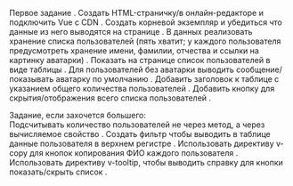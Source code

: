 Первое задание . 
Создать HTML-страничку/в онлайн-редакторе и подключить Vue с CDN . 
Создать корневой экземпляр и убедиться что данные из него выводятся на странице . 
В данных реализовать хранение списка пользователей (пять хватит; у каждого пользователя предусмотреть хранение имени, фамилии, отчества и ссылки на картинку аватарки) . 
Показать на странице список пользователей в виде таблицы . 
Для пользователей без аватарки выводить сообщение/показывать аватарку по умолчанию . 
Добавить заголовок к таблице с указанием общего количества пользователей . 
Добавить кнопку для скрытия/отображения всего списка пользователей . 

Задание, если захочется большего:  
Подсчитывать количество пользователей не через метод, а через вычисляемое свойство . 
Создать фильтр чтобы выводить в таблице данные пользователя в верхнем регистре . 
Использовать директиву v-copy для кнопок копирования ФИО каждого пользователя . 
Использовать директиву v-tooltip, чтобы выводить справку для кнопки показать/скрыть список . 
